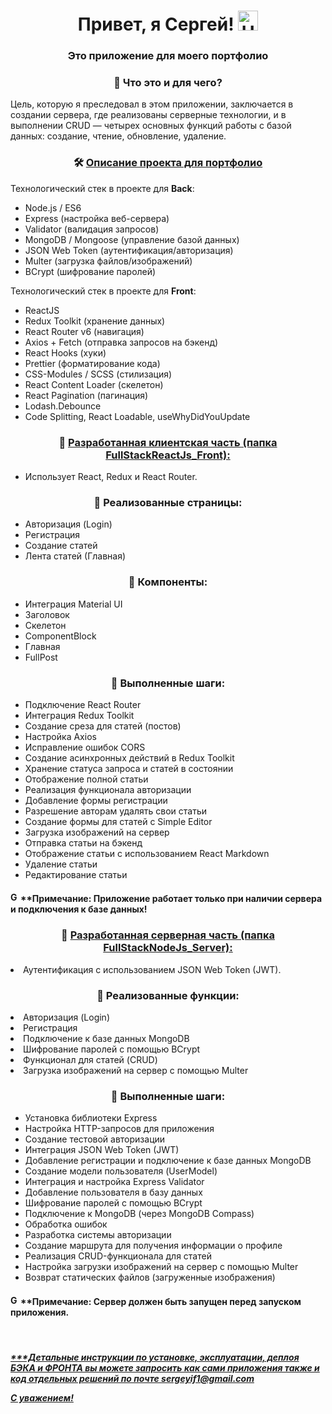 <h1 align="center">Привет, я Сергей!
    <img src="https://github.com/blackcater/blackcater/raw/main/images/Hi.gif" height="32" alt="Hi" />
</h1>
<h3 align="center">Это приложение для моего портфолио</h3>
<h3 align="center">👀 Что это и для чего?</h3>

<p>Цель, которую я преследовал в этом приложении, заключается в создании сервера, где реализованы серверные технологии, и в выполнении CRUD — четырех основных функций работы с базой данных: создание, чтение, обновление, удаление.</p>
<h3 align="center">🛠 <u>Описание проекта для портфолио</u></h3>

<p>Технологический стек в проекте для <b>Back</b>:</p>
<ul>
<li>Node.js / ES6</li>
<li>Express (настройка веб-сервера)</li>
<li>Validator (валидация запросов)</li>
<li>MongoDB / Mongoose (управление базой данных)</li>
<li>JSON Web Token (аутентификация/авторизация)</li>
<li>Multer (загрузка файлов/изображений)</li>
<li>BCrypt (шифрование паролей)</li>
</ul>

<p>Технологический стек в проекте для <b>Front</b>:</p>
<ul>
<li>ReactJS</li>
<li>Redux Toolkit (хранение данных)</li>
<li>React Router v6 (навигация)</li>
<li>Axios + Fetch (отправка запросов на бэкенд)</li>
<li>React Hooks (хуки)</li>
<li>Prettier (форматирование кода)</li>
<li>CSS-Modules / SCSS (стилизация)</li>
<li>React Content Loader (скелетон)</li>
<li>React Pagination (пагинация)</li>
<li>Lodash.Debounce</li>
<li>Code Splitting, React Loadable, useWhyDidYouUpdate</li>
</ul>

<h3 align="center">👀 <u>Разработанная клиентская часть (папка FullStackReactJs_Front):</u></h3>
<ul>
<li>Использует React, Redux и React Router.</li>
</ul>

<h3 align="center">👀 Реализованные страницы:</h3>
<ul>
<li>Авторизация (Login)</li>
<li>Регистрация</li>
<li>Создание статей</li>
<li>Лента статей (Главная)</li>
</ul>

<h3 align="center">👀 Компоненты:</h3>
<ul>
<li>Интеграция Material UI</li>
<li>Заголовок</li>
<li>Скелетон</li>
<li>ComponentBlock</li>
<li>Главная</li>
<li>FullPost</li>
</ul>

<h3 align="center">👀 Выполненные шаги:</h3>
<ul>
<li>Подключение React Router</li>
<li>Интеграция Redux Toolkit</li>
<li>Создание среза для статей (постов)</li>
<li>Настройка Axios</li>
<li>Исправление ошибок CORS</li>
<li>Создание асинхронных действий в Redux Toolkit</li>
<li>Хранение статуса запроса и статей в состоянии</li>
<li>Отображение полной статьи</li>
<li>Реализация функционала авторизации</li>
<li>Добавление формы регистрации</li>
<li>Разрешение авторам удалять свои статьи</li>
<li>Создание формы для статей с Simple Editor</li>
<li>Загрузка изображений на сервер</li>
<li>Отправка статьи на бэкенд</li>
<li>Отображение статьи с использованием React Markdown</li>
<li>Удаление статьи</li>
<li>Редактирование статьи</li>
</ul>

<h4><img src="" height="16" alt="Go" />**Примечание: Приложение работает только при наличии сервера и подключения к базе данных!</h4>

<h3 align="center">👀 <u>Разработанная серверная часть (папка FullStackNodeJs_Server):</u></h3>
<ul></ul>
<li>Аутентификация с использованием JSON Web Token (JWT).</li>
</ul>
<h3 align="center">👀 Реализованные функции:</h3>
<ul></ul>
<li>Авторизация (Login)</li>
<li>Регистрация</li>
<li>Подключение к базе данных MongoDB</li>
<li>Шифрование паролей с помощью BCrypt</li>
<li>Функционал для статей (CRUD)</li>
<li>Загрузка изображений на сервер с помощью Multer</li>
</ul>

<h3 align="center">👀 Выполненные шаги:</h3>
<ul>
<li>Установка библиотеки Express</li>
<li>Настройка HTTP-запросов для приложения</li>
<li>Создание тестовой авторизации</li>
<li>Интеграция JSON Web Token (JWT)</li>
<li>Добавление регистрации и подключение к базе данных MongoDB</li>
<li>Создание модели пользователя (UserModel)</li>
<li>Интеграция и настройка Express Validator</li>
<li>Добавление пользователя в базу данных</li>
<li>Шифрование паролей с помощью BCrypt</li>
<li>Подключение к MongoDB (через MongoDB Compass)</li>
<li>Обработка ошибок</li>
<li>Разработка системы авторизации</li>
<li>Создание маршрута для получения информации о профиле</li>
<li>Реализация CRUD-функционала для статей</li>
<li>Настройка загрузки изображений на сервер с помощью Multer</li>
<li>Возврат статических файлов (загруженные изображения)</li>
</ul>
<h4><img src="" height="16" alt="Go" />**Примечание: Сервер должен быть запущен перед запуском приложения.</h4>

<br>
<h5 font-family: Arial, Helvetica, sans-serif font-weight: bold><u>
***Детальные инструкции по установке, эксплуатации, деплоя БЭКА и ФРОНТА вы можете запросить как сами приложения также и код отдельных решений по почте sergeyif1@gmail.com

С уважением!
</u></h5>